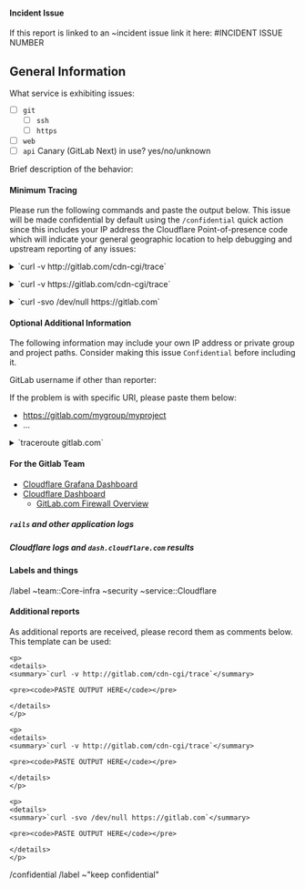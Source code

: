 
#### Incident Issue

If this report is linked to an ~incident issue link it here: #INCIDENT ISSUE NUMBER

## General Information

What service is exhibiting issues:

- [ ] `git`
  - [ ] `ssh`
  - [ ] `https`
- [ ] `web`
- [ ] `api`
Canary (GitLab Next) in use? yes/no/unknown

Brief description of the behavior:

#### Minimum Tracing

Please run the following commands and paste the output below. This issue will
be made confidential by default using the `/confidential` quick action since
this includes your IP address the Cloudflare Point-of-presence code which will
indicate your general geographic location to help debugging and upstream
reporting of any issues:

<p>
<details>
<summary>`curl -v http://gitlab.com/cdn-cgi/trace`</summary>

<pre><code>PASTE OUTPUT HERE</code></pre>

</details>
</p>

<p>
<details>
<summary>`curl -v https://gitlab.com/cdn-cgi/trace`</summary>

<pre><code>PASTE OUTPUT HERE</code></pre>

</details>
</p>

<p>
<details>
<summary>`curl -svo /dev/null https://gitlab.com`</summary>

<pre><code>PASTE OUTPUT HERE</code></pre>

</details>
</p>

#### Optional Additional Information

The following information may include your own IP address or private group
and project paths. Consider making this issue `Confidential` before including it.


GitLab username if other than reporter:


If the problem is with specific URI, please paste them below:

- https://gitlab.com/mygroup/myproject
- ...


<p>
<details>
<summary>`traceroute gitlab.com`</summary>

<pre><code>PASTE OUTPUT HERE</code></pre>

</details>
</p>

#### For the Gitlab Team

- [Cloudflare Grafana Dashboard](https://dashboards.gitlab.net/d/sPqgMv9Zk/cloudflare-traffic-overview?orgId=1&refresh=30s)
- [Cloudflare Dashboard](https://dash.cloudflare.com)
  - [GitLab.com Firewall Overview](https://dash.cloudflare.com/852e9d53d0f8adbd9205389356f2303d/gitlab.com/firewall)

##### `rails` and other application logs

<!-- Link to elastic short urls here -->

##### Cloudflare logs and `dash.cloudflare.com` results

<!-- -->


#### Labels and things


/label ~team::Core-infra ~security ~service::Cloudflare


#### Additional reports

As additional reports are received, please record them as comments below. This
template can be used:

```
<p>
<details>
<summary>`curl -v http://gitlab.com/cdn-cgi/trace`</summary>

<pre><code>PASTE OUTPUT HERE</code></pre>

</details>
</p>

<p>
<details>
<summary>`curl -v http://gitlab.com/cdn-cgi/trace`</summary>

<pre><code>PASTE OUTPUT HERE</code></pre>

</details>
</p>

<p>
<details>
<summary>`curl -svo /dev/null https://gitlab.com`</summary>

<pre><code>PASTE OUTPUT HERE</code></pre>

</details>
</p>
```

/confidential
/label ~"keep confidential"

